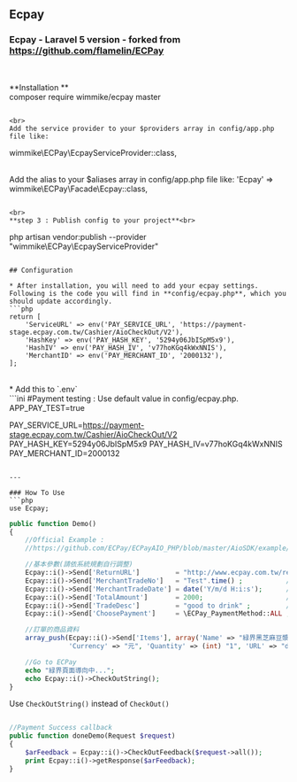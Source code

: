 ## Ecpay

### Ecpay - Laravel 5 version - forked from https://github.com/flamelin/ECPay

<br>

**Installation **<br>
composer require wimmike/ecpay master

```

<br>
Add the service provider to your $providers array in config/app.php file like:
```

wimmike\ECPay\EcpayServiceProvider::class,

<br>
Add the alias to your $aliases array in config/app.php file like:
'Ecpay' => wimmike\ECPay\Facade\Ecpay::class,

```

<br>
**step 3 : Publish config to your project**<br>
```

php artisan vendor:publish --provider "wimmike\ECPay\EcpayServiceProvider"

````

## Configuration

* After installation, you will need to add your ecpay settings. Following is the code you will find in **config/ecpay.php**, which you should update accordingly.
```php
return [
    'ServiceURL' => env('PAY_SERVICE_URL', 'https://payment-stage.ecpay.com.tw/Cashier/AioCheckOut/V2'),
    'HashKey' => env('PAY_HASH_KEY', '5294y06JbISpM5x9'),
    'HashIV' => env('PAY_HASH_IV', 'v77hoKGq4kWxNNIS'),
    'MerchantID' => env('PAY_MERCHANT_ID', '2000132'),
];
````

<br>
* Add this to `.env`<br>
```ini
#Payment testing : Use default value in config/ecpay.php.
APP_PAY_TEST=true

PAY_SERVICE_URL=https://payment-stage.ecpay.com.tw/Cashier/AioCheckOut/V2
PAY_HASH_KEY=5294y06JbISpM5x9
PAY_HASH_IV=v77hoKGq4kWxNNIS
PAY_MERCHANT_ID=2000132

````

---

### How To Use
```php
use Ecpay;
````

```php
public function Demo()
{
    //Official Example :
    //https://github.com/ECPay/ECPayAIO_PHP/blob/master/AioSDK/example/sample_Credit_CreateOrder.php

    //基本參數(請依系統規劃自行調整)
    Ecpay::i()->Send['ReturnURL']         = "http://www.ecpay.com.tw/receive.php" ;
    Ecpay::i()->Send['MerchantTradeNo']   = "Test".time() ;           //訂單編號
    Ecpay::i()->Send['MerchantTradeDate'] = date('Y/m/d H:i:s');      //交易時間
    Ecpay::i()->Send['TotalAmount']       = 2000;                     //交易金額
    Ecpay::i()->Send['TradeDesc']         = "good to drink" ;         //交易描述
    Ecpay::i()->Send['ChoosePayment']     = \ECPay_PaymentMethod::ALL ;     //付款方式

    //訂單的商品資料
    array_push(Ecpay::i()->Send['Items'], array('Name' => "緑界黑芝麻豆漿", 'Price' => (int)"2000",
               'Currency' => "元", 'Quantity' => (int) "1", 'URL' => "dedwed"));

    //Go to ECPay
    echo "緑界頁面導向中...";
    echo Ecpay::i()->CheckOutString();
}
```

Use `CheckOutString()` instead of `CheckOut()`

```php

//Payment Success callback
public function doneDemo(Request $request)
{
    $arFeedback = Ecpay::i()->CheckOutFeedback($request->all());
    print Ecpay::i()->getResponse($arFeedback);
}
```

## <br>
